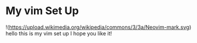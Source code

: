 # My vim Set Up
!(https://upload.wikimedia.org/wikipedia/commons/3/3a/Neovim-mark.svg)
hello this is my vim set up I hope you like it!
